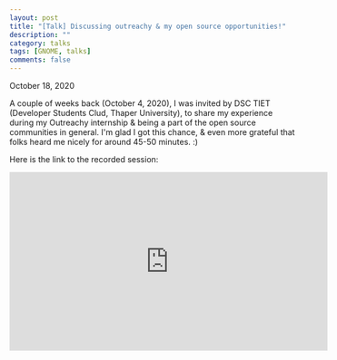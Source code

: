 ```yaml
---
layout: post
title: "[Talk] Discussing outreachy & my open source opportunities!"
description: ""
category: talks
tags: [GNOME, talks]
comments: false
---
```


October 18, 2020

A couple of weeks back (October 4, 2020), I was invited by DSC TIET (Developer Students Clud, Thaper University), to share my experience during my Outreachy internship & being a part of the open source communities in general. I'm glad I got this chance, & even more grateful that folks heard me nicely for around 45-50 minutes. :) 

Here is the link to the recorded session:

<iframe width="560" height="315" src="https://www.youtube-nocookie.com/embed/mgnH4TQK_3E?start=886" frameborder="0" allow="accelerometer; autoplay; clipboard-write; encrypted-media; gyroscope; picture-in-picture" allowfullscreen></iframe>
